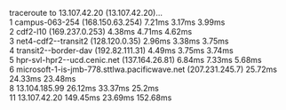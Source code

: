 traceroute to 13.107.42.20 (13.107.42.20)...<br>
1 campus-063-254 (168.150.63.254)  7.21ms  3.17ms  3.99ms<br>
2 cdf2-l10 (169.237.0.253)  4.38ms  4.71ms  4.62ms<br>
3 net4-cdf2--transit2 (128.120.0.35)  2.96ms  3.38ms  3.75ms<br>
4 transit2--border-dav (192.82.111.31)  4.49ms  3.75ms  3.74ms<br>
5 hpr-svl-hpr2--ucd.cenic.net (137.164.26.81)  6.84ms  7.33ms  5.68ms<br>
6 microsoft-1-is-jmb-778.sttlwa.pacificwave.net (207.231.245.7)  25.72ms  24.33ms  23.48ms<br>
8 13.104.185.99  26.12ms  33.37ms  25.2ms<br>
11 13.107.42.20  149.45ms  23.69ms  152.68ms<br>